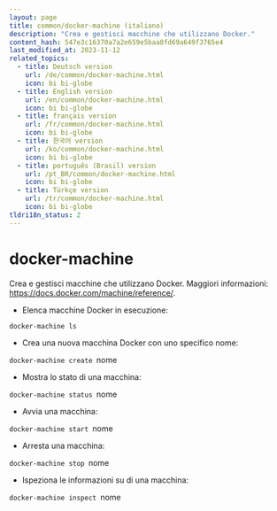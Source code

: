 ```yaml
---
layout: page
title: common/docker-machine (italiano)
description: "Crea e gestisci macchine che utilizzano Docker."
content_hash: 547e3c16370a7a2e659e5baa8fd69a649f3765e4
last_modified_at: 2023-11-12
related_topics:
  - title: Deutsch version
    url: /de/common/docker-machine.html
    icon: bi bi-globe
  - title: English version
    url: /en/common/docker-machine.html
    icon: bi bi-globe
  - title: français version
    url: /fr/common/docker-machine.html
    icon: bi bi-globe
  - title: 한국어 version
    url: /ko/common/docker-machine.html
    icon: bi bi-globe
  - title: português (Brasil) version
    url: /pt_BR/common/docker-machine.html
    icon: bi bi-globe
  - title: Türkçe version
    url: /tr/common/docker-machine.html
    icon: bi bi-globe
tldri18n_status: 2
---
```

# docker-machine

Crea e gestisci macchine che utilizzano Docker.
Maggiori informazioni: <https://docs.docker.com/machine/reference/>.

- Elenca macchine Docker in esecuzione:

`docker-machine ls`

- Crea una nuova macchina Docker con uno specifico nome:

`docker-machine create `<span class="tldr-var badge badge-pill bg-dark-lm bg-white-dm text-white-lm text-dark-dm font-weight-bold">nome</span>

- Mostra lo stato di una macchina:

`docker-machine status `<span class="tldr-var badge badge-pill bg-dark-lm bg-white-dm text-white-lm text-dark-dm font-weight-bold">nome</span>

- Avvia una macchina:

`docker-machine start `<span class="tldr-var badge badge-pill bg-dark-lm bg-white-dm text-white-lm text-dark-dm font-weight-bold">nome</span>

- Arresta una macchina:

`docker-machine stop `<span class="tldr-var badge badge-pill bg-dark-lm bg-white-dm text-white-lm text-dark-dm font-weight-bold">nome</span>

- Ispeziona le informazioni su di una macchina:

`docker-machine inspect `<span class="tldr-var badge badge-pill bg-dark-lm bg-white-dm text-white-lm text-dark-dm font-weight-bold">nome</span>
